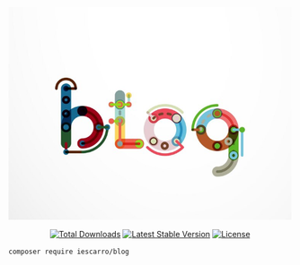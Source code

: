 <p align="center">
    <img alt="Logo CodeIgniter3" src="/art/logo.png">
</p>

<p align="center">
    <a href="https://packagist.org/packages/iescarro/codeigniter3"><img src="https://img.shields.io/packagist/dt/iescarro/codeigniter3" alt="Total Downloads"></a>
    <a href="https://packagist.org/packages/iescarro/codeigniter3"><img src="https://img.shields.io/packagist/v/iescarro/codeigniter3" alt="Latest Stable Version"></a>
    <a href="https://packagist.org/packages/iescarro/codeigniter3"><img src="https://img.shields.io/packagist/l/iescarro/codeigniter3" alt="License"></a>
</p>

```
composer require iescarro/blog
```
